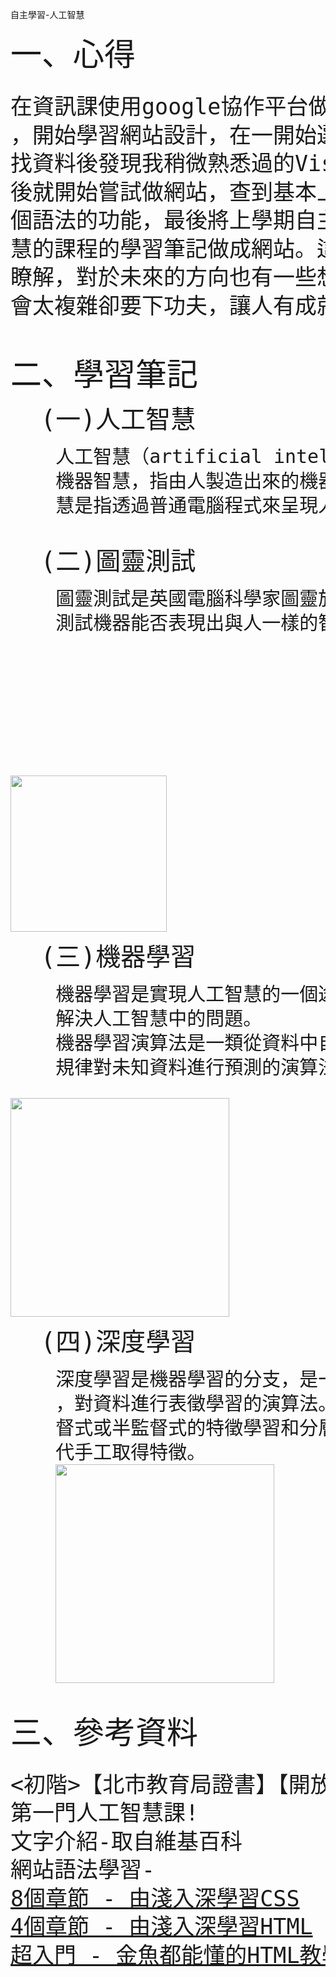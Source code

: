 <div>
    <p class="ly">自主學習-人工智慧</p> 
</div>
<head>
    <p style="font-size: 50px; margin: 0px; ">一、心得</p>
    <pre style="font-size: 35px; line-height: 1.3; margin-top: 30px; margin-bottom: 0px;">在資訊課使用google協作平台做作業後對網站設計有興趣
，開始學習網站設計，在一開始選編輯器就遇到困難，在
找資料後發現我稍微熟悉過的Visual Studio也可以使用
後就開始嘗試做網站，查到基本上由html跟css寫，嘗試每
個語法的功能，最後將上學期自主學習有關在酷課雲人工智
慧的課程的學習筆記做成網站。這兩學期對於資訊有了一定
瞭解，對於未來的方向也有一些想法。做網站十分有趣，不
會太複雜卻要下功夫，讓人有成就感。
        </pre>
    <pre style="font-size: 50px; margin: 0px; ">二、學習筆記</pre>
    <pre style="font-size: 40px; line-height: 2; margin-top: 0px; margin-bottom: 0px;">  (一)人工智慧</pre>
    <pre style="font-size: 30px; line-height: 1.3; margin-top: 0px;">    人工智慧（artificial intelligence，縮寫為AI）亦稱智械、
    機器智慧，指由人製造出來的機器所表現出來的智慧。通常人工智
    慧是指透過普通電腦程式來呈現人類智慧的技術。</pre>
    <pre style="font-size: 40px; line-height: 2; margin-top: 0px; margin-bottom: 0px;">  (二)圖靈測試</pre>
    <pre style="font-size: 30px; line-height: 1.3; margin-top: 0px;">    圖靈測試是英國電腦科學家圖靈於1950年提出的思想實驗，目的在
    測試機器能否表現出與人一樣的智慧型水準。<br><br><br><br><br><br></pre>
    <img width="250px" src="https://upload.wikimedia.org/wikipedia/commons/thumb/b/b9/Turing_Test_Version_3.svg/1200px-Turing_Test_Version_3.svg.png">
    <pre style="font-size: 40px; line-height: 2; margin-top: 0px; margin-bottom: 0px;">  (三)機器學習</pre>
    <pre style="font-size: 30px; line-height: 1.3; margin-top: 0px;">    機器學習是實現人工智慧的一個途徑，即以機器學習為手段
    解決人工智慧中的問題。
    機器學習演算法是一類從資料中自動分析獲得規律，並利用
    規律對未知資料進行預測的演算法。<br></pre>
    <img width="350px" src="https://j3fau2wsnso1qkiarz7keon5-wpengine.netdna-ssl.com/wp-content/uploads/2018/05/History_of_artificial_intelligence_tw.jpg">
    <pre style="font-size: 40px; line-height: 2; margin-top: 0px; margin-bottom: 0px;">  (四)深度學習</pre>
    <pre style="font-size: 30px; line-height: 1.3; margin-top: 0px;">    深度學習是機器學習的分支，是一種以人工神經網路為架構
    ，對資料進行表徵學習的演算法。深度學習的好處是用非監
    督式或半監督式的特徵學習和分層特徵提取高效演算法來替
    代手工取得特徵。
    <img width="350px" src="https://aifinpitchtw.com/upload/article/%E5%9C%96%E7%89%87%202.png">
    <p style="font-size: 50px; margin: 0px; margin-bottom: 0px;">三、參考資料</p>
    <pre style="font-size: 35px; line-height: 1.3; margin-top: -50px; margin-bottom: -45px;"><初階>【北市教育局證書】【開放課程】Hello AI ! 你的
第一門人工智慧課!
文字介紹-取自維基百科
網站語法學習-
<a style="font-size: 35px;" href="https://mtache.com/css" target="_blank">8個章節 - 由淺入深學習CSS</a> 
<a style="font-size: 35px;" href="https://mtache.com/html" target="_blank">4個章節 - 由淺入深學習HTML</a>    
<a style="font-size: 35px;" href="https://www.youtube.com/watch?v=uhLg6nVVTzY" target="_blank">超入門 - 金魚都能懂的HTML教學-part1</a>
